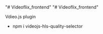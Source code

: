 "# Videoflix_frontend" 
"# Videoflix_frontend" 


Vdieo.js plugin 
- npm i videojs-hls-quality-selector
